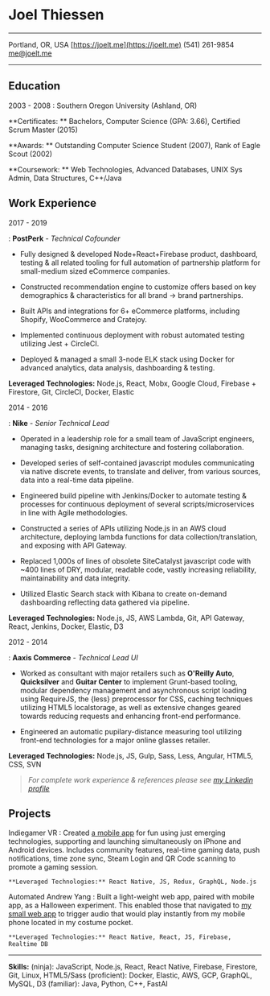 # Joel Thiessen
-----------------------------            -----------------------------------------
Portland, OR, USA                                     [https://joelt.me](https://joelt.me)
(541) 261-9854                                                            <me@joelt.me>
-----------------------------            -----------------------------------------

## Education

2003 - 2008
: Southern Oregon University (Ashland, OR)

**Certificates: ** Bachelors, Computer Science (GPA: 3.66), Certified Scrum Master (2015)

**Awards: ** Outstanding Computer Science Student (2007), Rank of Eagle Scout (2002)

**Coursework: ** Web Technologies, Advanced Databases, UNIX Sys Admin, Data Structures, C++/Java

## Work Experience

2017 - 2019

: **PostPerk** - _Technical Cofounder_

- Fully designed & developed Node+React+Firebase product, dashboard, testing & all related tooling for full automation of partnership platform for small-medium sized eCommerce companies.

- Constructed recommendation engine to customize offers based on key demographics & characteristics for all brand -> brand partnerships.

- Built APIs and integrations for 6+ eCommerce platforms, including Shopify, WooCommerce and Cratejoy.

- Implemented continuous deployment with robust automated testing utilizing Jest + CircleCI.

- Deployed & managed a small 3-node ELK stack using Docker for advanced analytics, data analysis, dashboarding & testing.

**Leveraged Technologies:** Node.js, React, Mobx, Google Cloud, Firebase + Firestore, Git, CircleCI, Docker, Elastic

2014 - 2016

: **Nike** - _Senior Technical Lead_

- Operated in a leadership role for a small team of JavaScript engineers, managing tasks, designing architecture and fostering collaboration.

- Developed series of self-contained javascript modules communicating via native discrete events, to translate and deliver, from various sources, data into a real-time data pipeline.

- Engineered build pipeline with Jenkins/Docker to automate testing & processes for continuous deployment of several scripts/microservices in line with Agile methodologies.

- Constructed a series of APIs utilizing Node.js in an AWS cloud architecture, deploying lambda functions for data collection/translation, and exposing with API Gateway.

- Replaced 1,000s of lines of obsolete SiteCatalyst javascript code with ~400 lines of DRY, modular, readable code, vastly increasing reliability, maintainability and data integrity.

- Utilized Elastic Search stack with Kibana to create on-demand dashboarding reflecting data gathered via pipeline.

**Leveraged Technologies:** Node.js, JS, AWS Lambda, Git, API Gateway, React, Jenkins, Docker, Elastic, D3

2012 - 2014

: **Aaxis Commerce** - _Technical Lead UI_

- Worked as consultant with major retailers such as **O'Reilly Auto**, **Quicksilver** and **Guitar Center** to implement Grunt-based tooling, modular dependency management and asynchronous script loading using RequireJS, the {less} preprocessor for CSS, caching techniques utilizing HTML5 localstorage, as well as extensive changes geared towards reducing requests and enhancing front-end performance.

- Engineered an automatic pupilary-distance measuring tool utilizing front-end technologies for a major online glasses retailer.

**Leveraged Technologies:** Node.js, JS, Gulp, Sass, Less, Angular, HTML5, CSS, SVN

> _For complete work experience & references please see [my Linkedin profile](https://www.linkedin.com/in/thejoelt/)_

## Projects

Indiegamer VR
: Created [a mobile app](https://play.google.com/store/apps/details?id=com.jdd.indiegamer) for fun using just emerging technologies, supporting and launching simultaneously on iPhone and Android devices. Includes community features, real-time gaming data, push notifications, time zone sync, Steam Login and QR Code scanning to promote a gaming session.

    **Leveraged Technologies:** React Native, JS, Redux, GraphQL, Node.js

Automated Andrew Yang
: Built a light-weight web app, paired with mobile app, as a Halloween experiment. This enabled those that navigated to [my small web app](https://theyang.app) to trigger audio that would play instantly from my mobile phone located in my costume pocket.

    **Leveraged Technologies:** React Native, React, JS, Firebase, Realtime DB

---

**Skills:** (ninja): JavaScript, Node.js, React, React Native, Firebase, Firestore, Git, Linux, HTML5/Sass (proficient): Docker, Elastic, AWS, GCP, GraphQL, MySQL, D3 (familiar): Java, Python, C++, FastAI
